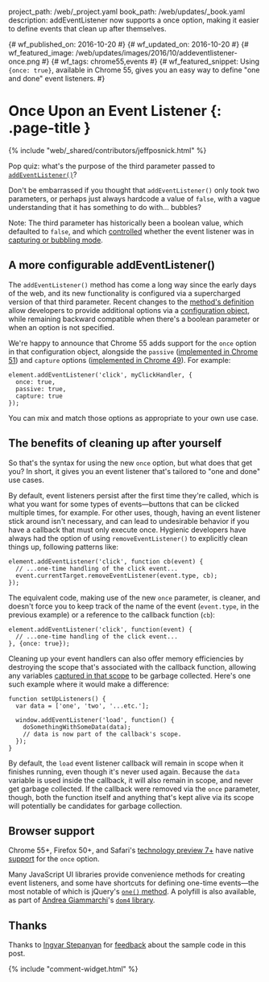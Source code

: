 project_path: /web/_project.yaml
book_path: /web/updates/_book.yaml
description: addEventListener now supports a once option, making it easier to define events that clean up after themselves.

{# wf_published_on: 2016-10-20 #}
{# wf_updated_on: 2016-10-20 #}
{# wf_featured_image: /web/updates/images/2016/10/addeventlistener-once.png #}
{# wf_tags: chrome55,events #}
{# wf_featured_snippet: Using <code>{once: true}</code>, available in Chrome 55, gives you an easy way to define "one and done" event listeners. #}

# Once Upon an Event Listener {: .page-title }

{% include "web/_shared/contributors/jeffposnick.html" %}

Pop quiz: what's the purpose of the third parameter passed to
[`addEventListener()`](https://developer.mozilla.org/en-US/docs/Web/API/EventTarget/addEventListener)?

Don't be embarrassed if you thought that `addEventListener()` only took two
parameters, or perhaps just always hardcode a value of `false`, with a vague
understanding that it has something to do with… bubbles?

Note: The third parameter has historically been a boolean value, which defaulted
to `false`, and which
[controlled](https://developer.mozilla.org/en-US/docs/Web/API/EventTarget/addEventListener#Parameters)
whether the event listener was in [capturing or bubbling
mode](http://stackoverflow.com/a/4616720/385997).

## A more configurable addEventListener()

The `addEventListener()` method has come a long way since the early days of the
web, and its new functionality is configured via a supercharged version of that
third parameter. Recent changes to the [method's
definition](https://dom.spec.whatwg.org/#dom-eventtarget-addeventlistener) allow
developers to provide additional options via a [configuration
object](https://developer.mozilla.org/en-US/docs/Web/API/EventTarget/addEventListener#Parameters),
while remaining backward compatible when there's a boolean parameter or when an
option is not specified.

We're happy to announce that Chrome 55 adds support for the `once` option in
that configuration object, alongside the `passive` ([implemented in Chrome
51](/web/updates/2016/06/passive-event-listeners))
and `capture` options ([implemented in Chrome
49](https://www.chromestatus.com/feature/5718574840676352)). For example:

    element.addEventListener('click', myClickHandler, {
      once: true,
      passive: true,
      capture: true
    });

You can mix and match those options as appropriate to your own use case.

## The benefits of cleaning up after yourself

So that's the syntax for using the new `once` option, but what does that get
you? In short, it gives you an event listener that's tailored to "one and done"
use cases.

By default, event listeners persist after the first time they're called, which
is what you want for some types of events—buttons that can be clicked multiple
times, for example. For other uses, though, having an event listener stick
around isn't necessary, and can lead to undesirable behavior if you have a
callback that must only execute once. Hygienic developers have always had the
option of using `removeEventListener()` to explicitly clean things up, following
patterns like:

    element.addEventListener('click', function cb(event) {
      // ...one-time handling of the click event...
      event.currentTarget.removeEventListener(event.type, cb);
    });

The equivalent code, making use of the new `once` parameter, is cleaner, and
doesn't force you to keep track of the name of the event (`event.type`, in the
previous example) or a reference to the callback function (`cb`):

    element.addEventListener('click', function(event) {
      // ...one-time handling of the click event...
    }, {once: true});

Cleaning up your event handlers can also offer memory efficiencies by destroying
the scope that's associated with the callback function, allowing any variables
[captured in that
scope](https://robertnyman.com/2008/10/09/explaining-javascript-scope-and-closures/)
to be garbage collected. Here's one such example where it would make a
difference:

    function setUpListeners() {
      var data = ['one', 'two', '...etc.'];
    
      window.addEventListener('load', function() {
        doSomethingWithSomeData(data);
        // data is now part of the callback's scope.
      });
    }

By default, the `load` event listener callback will remain in scope when it
finishes running, even though it's never used again. Because the `data` variable
is used inside the callback, it will also remain in scope, and never get garbage
collected. If the callback were removed via the `once` parameter, though, both
the function itself and anything that's kept alive via its scope will
potentially be candidates for garbage collection.

## Browser support

Chrome 55+, Firefox 50+, and Safari's [technology preview
7+](https://webkit.org/blog/6640/release-notes-for-safari-technology-preview-release-7/)
have native [support](http://caniuse.com/#feat=once-event-listener) for the
`once` option.

Many JavaScript UI libraries provide convenience methods for creating event
listeners, and some have shortcuts for defining one-time events—the most notable
of which is jQuery's [`one()` method](http://api.jquery.com/one/).  A polyfill
is also available, as part of
[Andrea Giammarchi](https://twitter.com/WebReflection)'s
[`dom4` library](https://github.com/WebReflection/dom4).

## Thanks

Thanks to [Ingvar Stepanyan](https://twitter.com/RReverser) for
[feedback](https://twitter.com/RReverser/status/789160090624557056) about the
sample code in this post.

{% include "comment-widget.html" %}
